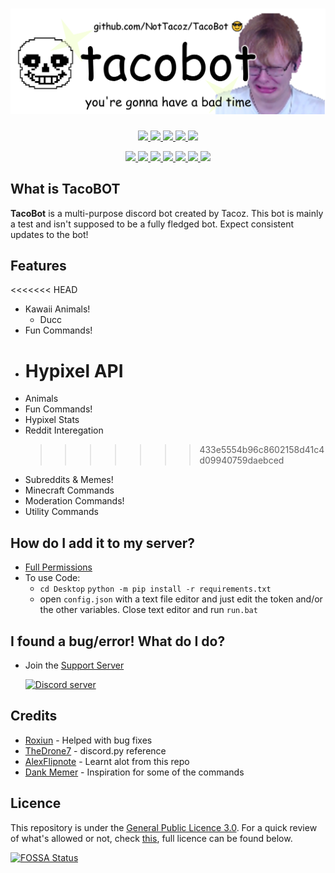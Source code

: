 <h1 align="center">
  <img src="images/banner.png" alt="TacoBot" />
</h1>

<p align="center">
  <a href="https://discord.gg/rUwx8gk">
    <img src="https://img.shields.io/discord/663002132793917480?style=for-the-badge">
  </a>
  <a href="http://twitter.com/NotTacoz">
    <img src="https://img.shields.io/twitter/follow/NotTacoz?color=00acee&style=for-the-badge">
  </a>
  <a href="https://australia.com">
    <img src="https://img.shields.io/badge/Made_In-Australia-e62929?style=for-the-badge">
  </a>
  <a href="https://i.ibb.co/0Zgh8Yf/c4074087283441de471b78e0fb56cf25.gif">
    <img src="https://img.shields.io/badge/Powered_By-EXPLOSION!-b70016?style=for-the-badge">
  </a>
  <a href="https://i.ibb.co/0Zgh8Yf/c4074087283441de471b78e0fb56cf25.gif">
    <img src="https://img.shields.io/badge/Powered_By-EXPLOSION!-b70016?style=for-the-badge">
  </a>
</p>

<p align="center">
  <a href="https://www.python.org/downloads/">
    <img src="https://img.shields.io/badge/Made_With-Python_3.8-3bd8ff?style=for-the-badge">
  </a>
  <a href="https://github.com/psf/black">
    <img src="https://img.shields.io/badge/Code_Styling-Black-000000?style=for-the-badge">
  </a>
  <a href="https://github.com/NotTacoz/TacoBot/blob/master/LICENSE">
    <img src="https://img.shields.io/badge/License-GPL_3.0-00b347?style=for-the-badge">
  </a>
  <a href="https://github.com/NotTacoz">
    <img src="https://img.shields.io/github/followers/NotTacoz?label=Follow&style=for-the-badge">
  </a>
  <a href="https://github.com/NotTacoz/TacoBot">
    <img src="https://img.shields.io/github/forks/NotTacoz/TacoBot?label=Fork&style=for-the-badge">
  </a>
  <a href="https://github.com/NotTacoz/TacoBot/commits/master">
    <img src="https://img.shields.io/github/last-commit/NotTacoz/TacoBot?style=for-the-badge">
  </a>
  <a href="https://github.com/NotTacoz/TacoBot/issues">
    <img src="https://img.shields.io/github/issues/NotTacoz/TacoBot?style=for-the-badge">
  </a>
</p>
  
 
## What is TacoBOT

**TacoBot** is a multi-purpose discord bot created by Tacoz. This bot is mainly a test and isn't supposed to be a fully fledged bot. Expect consistent updates to the bot!

## Features

<<<<<<< HEAD

- Kawaii Animals!
  - Ducc
- Fun Commands!
- # Hypixel API
- Animals
- Fun Commands!
- Hypixel Stats
- Reddit Interegation
  > > > > > > > 433e5554b96c8602158d41c4d09940759daebced
- Subreddits & Memes!
- Minecraft Commands
- Moderation Commands!
- Utility Commands

## How do I add it to my server?

- [Full Permissions](https://discord.com/api/oauth2/authorize?client_id=566193825874182164&permissions=8&scope=bot)
- To use Code:
  - `cd Desktop` `python -m pip install -r requirements.txt`
  - open `config.json` with a text file editor and just edit the token and/or the other variables. Close text editor and run `run.bat`

## I found a bug/error! What do I do?

- Join the [Support Server](https://discord.io/Tacoz)

  [![Discord server](https://discordapp.com/api/guilds/663002132793917480/embed.png?style=banner3)](https://discord.io/Tacoz)

## Credits

- [Roxiun](https://github.com/Roxiun/) - Helped with bug fixes
- [TheDrone7](https://repl.it/talk/learn/) - discord.py reference
- [AlexFlipnote](https://github.com/AlexFlipnote/discord_bot.py) - Learnt alot from this repo
- [Dank Memer](https://dankmemer.lol/commands) - Inspiration for some of the commands

## Licence

This repository is under the [General Public Licence 3.0](https://www.gnu.org/licenses/gpl-3.0.en.html). For a quick review of what's allowed or not, check [this](https://github.com/NotTacoz/TacoBotPrivate/blob/master/LICENSE), full licence can be found below.

[![FOSSA Status](https://app.fossa.com/api/projects/git%2Bgithub.com%2FNotTacoz%2FTacoBot.svg?type=large)](https://app.fossa.com/projects/git%2Bgithub.com%2FNotTacoz%2FTacoBot?ref=badge_large)
